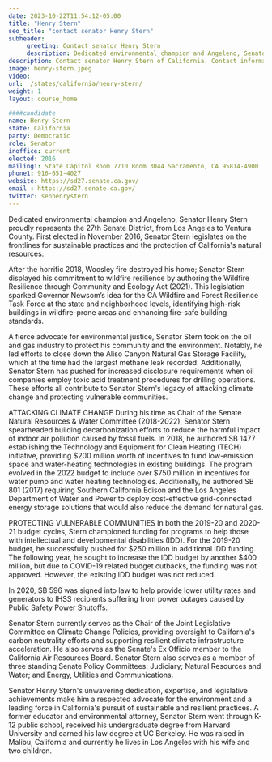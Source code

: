 ```yaml
---
date: 2023-10-22T11:54:12-05:00
title: "Henry Stern"
seo_title: "contact senator Henry Stern"
subheader:
     greeting: Contact senator Henry Stern
     description: Dedicated environmental champion and Angeleno, Senator Henry Stern proudly represents the 27th Senate District, from Los Angeles to Ventura County. First elected in November 2016, Senator Stern legislates on the frontlines for sustainable practices and the protection of California's natural resources.
description: Contact senator Henry Stern of California. Contact information for Henry Stern includes email address, phone number, and mailing address.
image: henry-stern.jpeg
video:
url:  /states/california/henry-stern/
weight: 1
layout: course_home

####candidate
name: Henry Stern
state: California
party: Democratic
role: Senator
inoffice: current
elected: 2016
mailing1: State Capitol Room 7710 Room 3044 Sacramento, CA 95814-4900
phone1: 916-651-4027
website: https://sd27.senate.ca.gov/
email : https://sd27.senate.ca.gov/
twitter: senhenrystern
---
```


Dedicated environmental champion and Angeleno, Senator Henry Stern proudly represents the 27th Senate District, from Los Angeles to Ventura County. First elected in November 2016, Senator Stern legislates on the frontlines for sustainable practices and the protection of California's natural resources.

After the horrific 2018, Woosley fire destroyed his home; Senator Stern displayed his commitment to wildfire resilience by authoring the Wildfire Resilience through Community and Ecology Act (2021). This legislation sparked Governor Newsom’s idea for the CA Wildfire and Forest Resilience Task Force at the state and neighborhood levels, identifying high-risk buildings in wildfire-prone areas and enhancing fire-safe building standards.

A fierce advocate for environmental justice, Senator Stern took on the oil and gas industry to protect his community and the environment. Notably, he led efforts to close down the Aliso Canyon Natural Gas Storage Facility, which at the time had the largest methane leak recorded. Additionally, Senator Stern has pushed for increased disclosure requirements when oil companies employ toxic acid treatment procedures for drilling operations. These efforts all contribute to Senator Stern's legacy of attacking climate change and protecting vulnerable communities.

ATTACKING CLIMATE CHANGE During his time as Chair of the Senate Natural Resources & Water Committee (2018-2022), Senator Stern spearheaded building decarbonization efforts to reduce the harmful impact of indoor air pollution caused by fossil fuels. In 2018, he authored SB 1477 establishing the Technology and Equipment for Clean Heating (TECH) initiative, providing $200 million worth of  incentives to fund low-emission space and water-heating technologies in existing buildings. The program evolved in the 2022 budget to include over $750 million in incentives for water pump and water heating technologies. Additionally, he authored SB 801 (2017) requiring Southern California Edison and the Los Angeles Department of Water and Power to deploy cost-effective grid-connected energy storage solutions that would also reduce the demand for natural gas.  

PROTECTING VULNERABLE COMMUNITIES In both the 2019-20 and 2020-21 budget cycles, Stern championed funding for programs to help those with intellectual and developmental disabilities (IDD).  For the 2019-20 budget, he successfully pushed for $250 million in additional IDD funding.  The following year, he sought to increase the IDD budget by another $400 million, but due to COVID-19 related budget cutbacks, the funding was not approved.  However, the existing IDD budget was not reduced.

In 2020, SB 596 was signed into law to help provide lower utility rates and generators to IHSS recipients suffering from power outages caused by Public Safety Power Shutoffs.

Senator Stern currently serves as the Chair of the Joint Legislative Committee on Climate Change Policies, providing oversight to California's carbon neutrality efforts and supporting resilient climate infrastructure acceleration. He also serves as the Senate's Ex Officio member to the California Air Resources Board. Senator Stern also serves as a member of three standing Senate Policy Committees: Judiciary; Natural Resources and Water; and Energy, Utilities and Communications.

Senator Henry Stern's unwavering dedication, expertise, and legislative achievements make him a respected advocate for the environment and a leading force in California's pursuit of sustainable and resilient practices. A former educator and environmental attorney, Senator Stern went through K-12 public school, received his undergraduate degree from Harvard University and earned his law degree at UC Berkeley. He was raised in Malibu, California and currently he lives in Los Angeles with his wife and two children.
